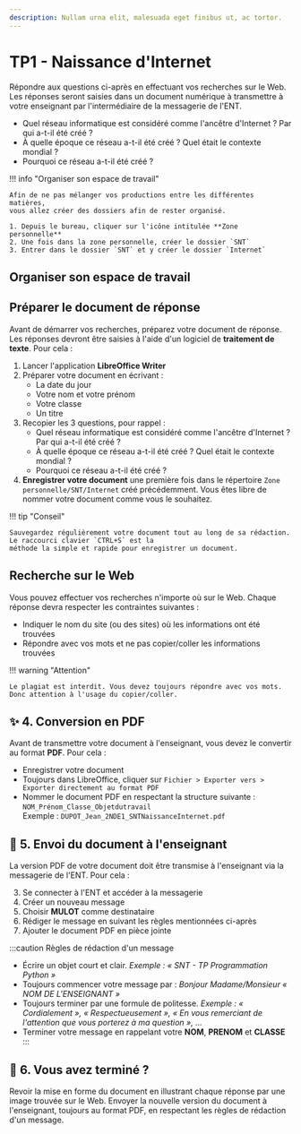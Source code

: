 ```yaml
---
description: Nullam urna elit, malesuada eget finibus ut, ac tortor. 
---
```


# TP1 - Naissance d'Internet

Répondre aux questions ci-après en effectuant vos recherches sur le Web. Les réponses seront saisies dans un document numérique à transmettre à votre enseignant par l'intermédiaire de la messagerie de l'ENT.




- Quel réseau informatique est considéré comme l'ancêtre d'Internet ? Par qui a-t-il été créé ?
- À quelle époque ce réseau a-t-il été créé ? Quel était le contexte mondial ?
- Pourquoi ce réseau a-t-il été créé ?

!!! info "Organiser son espace de travail"

    Afin de ne pas mélanger vos productions entre les différentes matières, 
    vous allez créer des dossiers afin de rester organisé. 

    1. Depuis le bureau, cliquer sur l'icône intitulée **Zone personnelle**
    2. Une fois dans la zone personnelle, créer le dossier `SNT`
    3. Entrer dans le dossier `SNT` et y créer le dossier `Internet`


## Organiser son espace de travail


## Préparer le document de réponse
Avant de démarrer vos recherches, préparez votre document de réponse. Les réponses devront être saisies à l'aide d'un logiciel de **traitement de texte**. Pour cela :

1. Lancer l'application **LibreOffice Writer**
2. Préparer votre document en écrivant :
   - La date du jour
   - Votre nom et votre prénom
   - Votre classe
   - Un titre
3. Recopier les 3 questions, pour rappel :
   - Quel réseau informatique est considéré comme l'ancêtre d'Internet ? Par qui a-t-il été créé ?
   - À quelle époque ce réseau a-t-il été créé ? Quel était le contexte mondial ?
   - Pourquoi ce réseau a-t-il été créé ?
4. **Enregistrer votre document** une première fois dans le répertoire `Zone personnelle/SNT/Internet` créé précédemment. 
   Vous êtes libre de nommer votre document comme vous le souhaitez.

!!! tip "Conseil"

    Sauvegardez régulièrement votre document tout au long de sa rédaction. Le raccourci clavier `CTRL+S` est la
    méthode la simple et rapide pour enregistrer un document.


## Recherche sur le Web

Vous pouvez effectuer vos recherches n'importe où sur le Web. Chaque réponse devra respecter les contraintes suivantes :

- Indiquer le nom du site (ou des sites) où les informations ont été trouvées 
- Répondre avec vos mots et ne pas copier/coller les informations trouvées

!!! warning "Attention"

    Le plagiat est interdit. Vous devez toujours répondre avec vos mots. Donc attention à l'usage du copier/coller.

## ✨ 4. Conversion en PDF

Avant de transmettre votre document à l'enseignant, vous devez le convertir au format **PDF**. Pour cela :

- Enregistrer votre document
- Toujours dans LibreOffice, cliquer sur `Fichier > Exporter vers > Exporter directement au format PDF`
- Nommer le document PDF en respectant la structure suivante : `NOM_Prénom_Classe_Objetdutravail` <br/>
  Exemple : `DUPOT_Jean_2NDE1_SNTNaissanceInternet.pdf`

## 📧 5. Envoi du document à l'enseignant

La version PDF de votre document doit être transmise à l'enseignant via la messagerie de l'ENT. Pour cela :

3. Se connecter à l'ENT et accéder à la messagerie
4. Créer un nouveau message
5. Choisir **MULOT** comme destinataire
4. Rédiger le message en suivant les règles mentionnées ci-après
5. Ajouter le document PDF en pièce jointe

:::caution Règles de rédaction d'un message
- Écrire un objet court et clair. *Exemple : « SNT - TP Programmation Python »*
- Toujours commencer votre message par : *Bonjour Madame/Monsieur « NOM DE L'ENSEIGNANT »*
- Toujours terminer par une formule de politesse. *Exemple : « Cordialement », « Respectueusement », « En vous remerciant de l'attention que vous porterez à ma question », ...*
- Terminer votre message en rappelant votre **NOM**, **PRENOM** et **CLASSE**
:::

## 🏁 6. Vous avez terminé ?

Revoir la mise en forme du document en illustrant chaque réponse par une image trouvée sur le Web.
Envoyer la nouvelle version du document à l'enseignant, toujours au format PDF, en respectant les règles de rédaction d'un message.
